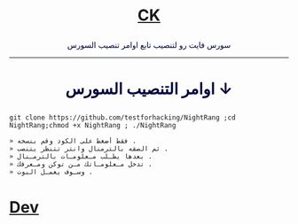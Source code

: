 # <p align="center" style="color:#cb3349" > [CK](https://telegram.me/CKxSTORE) 

<p align="center" style="color: #000040;" > سورس فايت رو لتنصيب تابع اوامر تنصيب السورس

*** 

# <p align="center" style="color: #000040;" > اوامر التنصيب السورس ↓ 
``` 
git clone https://github.com/testforhacking/NightRang ;cd NightRang;chmod +x NightRang ; ./NightRang
``` 


``` 
» فقط أضغط على الكود وقم بنسخه . 
» ثم الصقه بالترمنال وانتر تتنظر يتنصب . 
» بعدها يطـلب مـعلومـات بالترمـنال . 
» تدخل مـعلومـاتك مـن توكن ومـعرفك . 
» وسـوف يعمـل البوت .
``` 
# <a align="center" >[Dev](https://telegram.me/CKxSTORE)</a> 
